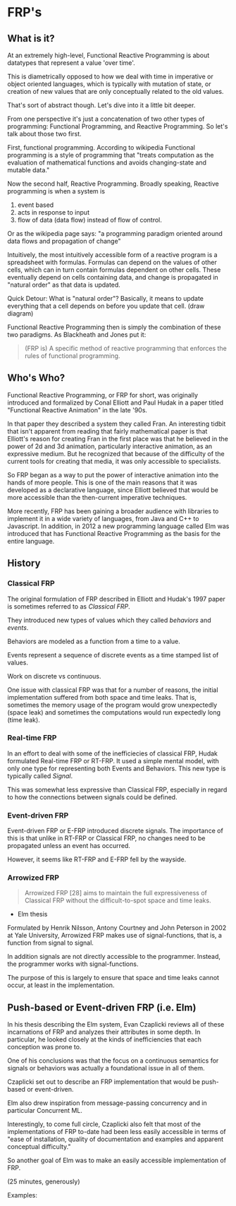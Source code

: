 # FRP's

## What is it?

At an extremely high-level, Functional Reactive Programming is about
datatypes that represent a value 'over time'.

This is diametrically opposed to how we deal with time in imperative
or object oriented languages, which is typically with mutation of
state, or creation of new values that are only conceptually related to
the old values.

That's sort of abstract though. Let's dive into it a little bit
deeper.

From one perspective it's just a concatenation of two other types of
programming: Functional Programming, and Reactive Programming. So
let's talk about those two first.

First, functional programming. According to wikipedia Functional
programming is a style of programming that "treats computation as the
evaluation of mathematical functions and avoids changing-state and
mutable data."

Now the second half, Reactive Programming.  Broadly speaking, Reactive
programming is when a system is

1) event based
2) acts in response to input
3) flow of data (data flow) instead of flow of control.

Or as the wikipedia page says: "a programming paradigm oriented around
data flows and propagation of change"

Intuitively, the most intuitively accessible form of a reactive
program is a spreadsheet with formulas. Formulas can depend on the
values of other cells, which can in turn contain formulas dependent on
other cells.  These eventually depend on cells containing data, and
change is propagated in "natural order" as that data is updated.

Quick Detour: What is "natural order"? Basically, it means to update
everything that a cell depends on before you update that cell. (draw diagram)

Functional Reactive Programming then is simply the combination of
these two paradigms.  As Blackheath and Jones put it:

> (FRP is) A specific method of reactive programming that enforces the
> rules of functional programming.


## Who's Who?

Functional Reactive Programming, or FRP for short, was originally
introduced and formalized by Conal Elliott and Paul Hudak in a paper
titled "Functional Reactive Animation" in the late '90s.

In that paper they described a system they called Fran. An interesting
tidbit that isn't apparent from reading that fairly mathematical paper
is that Elliott's reason for creating Fran in the first place was that
he believed in the power of 2d and 3d animation, particularly
interactive animation, as an expressive medium. But he recognized that
because of the difficulty of the current tools for creating that
media, it was only accessible to specialists.

So FRP began as a way to put the power of interactive animation into
the hands of more people. This is one of the main reasons that it was
developed as a declarative language, since Elliott believed that would
be more accessible than the then-current imperative techniques.

More recently, FRP has been gaining a broader audience with libraries
to implement it in a wide variety of languages, from Java and C++ to
Javascript. In addition, in 2012 a new programming language called Elm
was introduced that has Functional Reactive Programming as the basis
for the entire language.

## History

### Classical FRP

The original formulation of FRP described in Elliott and Hudak's 1997
paper is sometimes referred to as *Classical FRP*.

They introduced new types of values which they called *behaviors* and
*events*.

Behaviors are modeled as a function from a time to a value.

Events represent a sequence of discrete events as a time stamped list
of values.

Work on discrete vs continuous.

One issue with classical FRP was that for a number of reasons, the
initial implementation suffered from both space and time leaks. That
is, sometimes the memory usage of the program would grow unexpectedly
(space leak) and sometimes the computations would run expectedly long
(time leak).

### Real-time FRP

In an effort to deal with some of the inefficiecies of classical FRP,
Hudak formulated Real-time FRP or RT-FRP.  It used a simple mental
model, with only one type for representing both Events and
Behaviors. This new type is typically called *Signal*.

This was somewhat less expressive than Classical FRP, especially in
regard to how the connections between signals could be defined.

### Event-driven FRP

Event-driven FRP or E-FRP introduced discrete signals. The importance
of this is that unlike in RT-FRP or Classical FRP, no changes need to
be propagated unless an event has occurred.

However, it seems like RT-FRP and E-FRP fell by the wayside.

### Arrowized FRP

> Arrowized FRP [28] aims to maintain the full expressiveness of
> Classical FRP without the difficult-to-spot space and time leaks.
- Elm thesis

Formulated by Henrik Nilsson, Antony Courtney and John Peterson in
2002 at Yale University, Arrowized FRP makes use of signal-functions,
that is, a function from signal to signal.

In addition signals are not directly accessible to the
programmer. Instead, the programmer works with signal-functions.

The purpose of this is largely to ensure that space and time leaks
cannot occur, at least in the implementation.

## Push-based or Event-driven FRP (i.e. Elm)

In his thesis describing the Elm system, Evan Czaplicki reviews all of
these incarnations of FRP and analyzes their attributes in some
depth. In particular, he looked closely at the kinds of inefficiencies
that each conception was prone to.

One of his conclusions was that the focus on a continuous semantics
for signals or behaviors was actually a foundational issue in all of
them.

Czaplicki set out to describe an FRP implementation that would be
push-based or event-driven.

Elm also drew inspiration from message-passing concurrency and in
particular Concurrent ML.

Interestingly, to come full circle, Czaplicki also felt that most of
the implementations of FRP to-date had been less easily accessible in
terms of "ease of installation, quality of documentation and examples
and apparent conceptual difficulty."

So another goal of Elm was to make an easily accessible implementation
of FRP.

(25 minutes, generously)

Examples:
